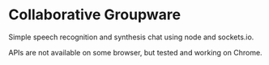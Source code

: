 # Collaborative Groupware

Simple speech recognition and synthesis chat using node and sockets.io.

APIs are not available on some browser, but tested and working on Chrome.